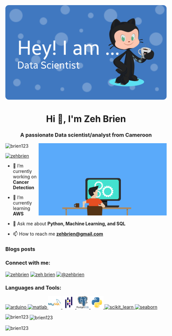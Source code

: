 ![Header](https://raw.githubusercontent.com/Brien123/Brien123/546774bdd9b883a8783ddf18fcd91d8aa3741d6b/github-header-image.png)
<h1 align="center">Hi 👋, I'm Zeh Brien</h1>
<h3 align="center">A passionate Data scientist/analyst from Cameroon</h3>
<img align="right" alt='coding' src="https://raw.githubusercontent.com/Brien123/Brien123/main/giphy.gif" alt="coding" width="400" />

<p align="left"> <img src="https://komarev.com/ghpvc/?username=brien123&label=Profile%20views&color=0e75b6&style=flat" alt="brien123" /> </p>

<p align="left"> <a href="https://twitter.com/zehbrien" target="blank"><img src="https://img.shields.io/twitter/follow/zehbrien?logo=twitter&style=for-the-badge" alt="zehbrien" /></a> </p>

- 🔭 I’m currently working on **Cancer Detection**

- 🌱 I’m currently learning **AWS**

- 💬 Ask me about **Python, Machine Learning, and SQL**

- 📫 How to reach me **zehbrien@gmail.com**

### Blogs posts
<!-- BLOG-POST-LIST:START -->
<!-- BLOG-POST-LIST:END -->

<h3 align="left">Connect with me:</h3>
<p align="left">
<a href="https://twitter.com/zehbrien" target="blank"><img align="center" src="https://raw.githubusercontent.com/rahuldkjain/github-profile-readme-generator/master/src/images/icons/Social/twitter.svg" alt="zehbrien" height="30" width="40" /></a>
<a href="https://linkedin.com/in/zeh brien" target="blank"><img align="center" src="https://raw.githubusercontent.com/rahuldkjain/github-profile-readme-generator/master/src/images/icons/Social/linked-in-alt.svg" alt="zeh brien" height="30" width="40" /></a>
<a href="https://medium.com/@zehbrien" target="blank"><img align="center" src="https://raw.githubusercontent.com/rahuldkjain/github-profile-readme-generator/master/src/images/icons/Social/medium.svg" alt="@zehbrien" height="30" width="40" /></a>
</p>

<h3 align="left">Languages and Tools:</h3>
<p align="left"> <a href="https://www.arduino.cc/" target="_blank" rel="noreferrer"> <img src="https://cdn.worldvectorlogo.com/logos/arduino-1.svg" alt="arduino" width="40" height="40"/> </a> <a href="https://www.mathworks.com/" target="_blank" rel="noreferrer"> <img src="https://upload.wikimedia.org/wikipedia/commons/2/21/Matlab_Logo.png" alt="matlab" width="40" height="40"/> </a> <a href="https://www.mysql.com/" target="_blank" rel="noreferrer"> <img src="https://raw.githubusercontent.com/devicons/devicon/master/icons/mysql/mysql-original-wordmark.svg" alt="mysql" width="40" height="40"/> </a> <a href="https://pandas.pydata.org/" target="_blank" rel="noreferrer"> <img src="https://raw.githubusercontent.com/devicons/devicon/2ae2a900d2f041da66e950e4d48052658d850630/icons/pandas/pandas-original.svg" alt="pandas" width="40" height="40"/> </a> <a href="https://www.postgresql.org" target="_blank" rel="noreferrer"> <img src="https://raw.githubusercontent.com/devicons/devicon/master/icons/postgresql/postgresql-original-wordmark.svg" alt="postgresql" width="40" height="40"/> </a> <a href="https://www.python.org" target="_blank" rel="noreferrer"> <img src="https://raw.githubusercontent.com/devicons/devicon/master/icons/python/python-original.svg" alt="python" width="40" height="40"/> </a> <a href="https://scikit-learn.org/" target="_blank" rel="noreferrer"> <img src="https://upload.wikimedia.org/wikipedia/commons/0/05/Scikit_learn_logo_small.svg" alt="scikit_learn" width="40" height="40"/> </a> <a href="https://seaborn.pydata.org/" target="_blank" rel="noreferrer"> <img src="https://seaborn.pydata.org/_images/logo-mark-lightbg.svg" alt="seaborn" width="40" height="40"/> </a> </p>

<p><img align="left" src="https://github-readme-stats.vercel.app/api/top-langs?username=brien123&show_icons=true&locale=en&layout=compact" alt="brien123" /></p>

<p>&nbsp;<img align="center" src="https://github-readme-stats.vercel.app/api?username=brien123&show_icons=true&locale=en" alt="brien123" /></p>

<p><img align="center" src="https://github-readme-streak-stats.herokuapp.com/?user=brien123&" alt="brien123" /></p>
